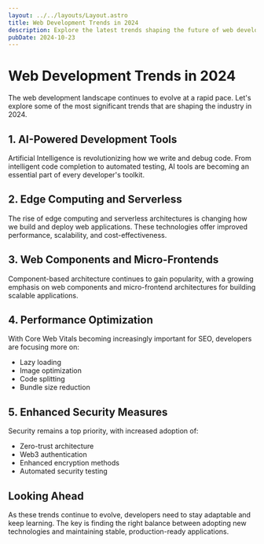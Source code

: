 ```yaml
---
layout: ../../layouts/Layout.astro
title: Web Development Trends in 2024
description: Explore the latest trends shaping the future of web development, from AI integration to advanced frameworks
pubDate: 2024-10-23
---
```


# Web Development Trends in 2024

The web development landscape continues to evolve at a rapid pace. Let's explore some of the most significant trends that are shaping the industry in 2024.

## 1. AI-Powered Development Tools

Artificial Intelligence is revolutionizing how we write and debug code. From intelligent code completion to automated testing, AI tools are becoming an essential part of every developer's toolkit.

## 2. Edge Computing and Serverless

The rise of edge computing and serverless architectures is changing how we build and deploy web applications. These technologies offer improved performance, scalability, and cost-effectiveness.

## 3. Web Components and Micro-Frontends

Component-based architecture continues to gain popularity, with a growing emphasis on web components and micro-frontend architectures for building scalable applications.

## 4. Performance Optimization

With Core Web Vitals becoming increasingly important for SEO, developers are focusing more on:

- Lazy loading
- Image optimization
- Code splitting
- Bundle size reduction

## 5. Enhanced Security Measures

Security remains a top priority, with increased adoption of:

- Zero-trust architecture
- Web3 authentication
- Enhanced encryption methods
- Automated security testing

## Looking Ahead

As these trends continue to evolve, developers need to stay adaptable and keep learning. The key is finding the right balance between adopting new technologies and maintaining stable, production-ready applications.